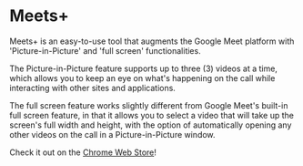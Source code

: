 # Meets+

Meets+ is an easy-to-use tool that augments the Google Meet platform with 'Picture-in-Picture' and 'full screen' functionalities. 

The Picture-in-Picture feature supports up to three (3) videos at a time, which allows you to keep an eye on what's happening on the call while interacting with other sites and applications.

The full screen feature works slightly different from Google Meet's built-in full screen feature, in that it allows you to select a video that will take up the screen's full width and height, with the option of automatically opening any other videos on the call in a Picture-in-Picture window.

Check it out on the [Chrome Web Store](https://chrome.google.com/webstore/detail/meets+/oecibiihdohciknnaodjnooempojfade "Chrome Web Store")!
